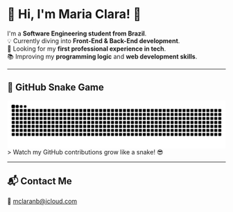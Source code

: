 # 💫 Hi, I'm Maria Clara! 👋

I'm a **Software Engineering student from Brazil**.  
💡 Currently diving into **Front-End & Back-End development**.  
🚀 Looking for my **first professional experience in tech**.  
📚 Improving my **programming logic** and **web development skills**.

---

## 🐍 GitHub Snake Game
<picture align="center">
  <source media="(prefers-color-scheme: dark)" srcset="https://raw.githubusercontent.com/maria-clra/maria-clra/output/github-contribution-grid-snake-dark.svg">
  <source media="(prefers-color-scheme: light)" srcset="https://raw.githubusercontent.com/maria-clra/maria-clra/output/github-contribution-grid-snake-dark.svg">
  <img align="center" alt="github contribution grid snake animation" src="https://raw.githubusercontent.com/maria-clra/maria-clra/output/github-contribution-grid-snake.svg">
</picture>
> Watch my GitHub contributions grow like a snake! 😎

---

## 📬 Contact Me
📧 mclaranb@icloud.com
